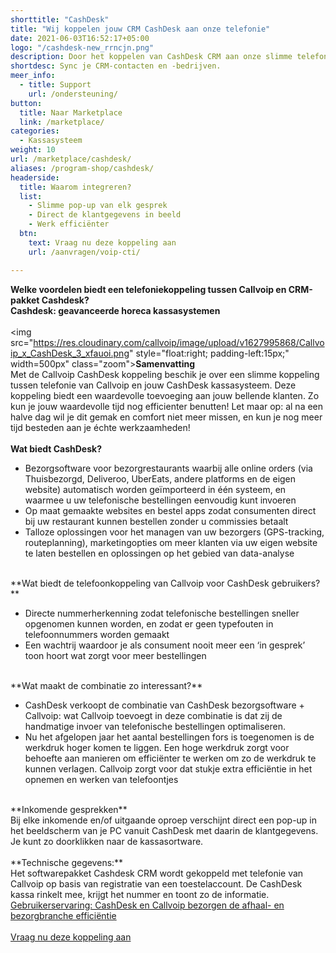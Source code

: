 ```yaml
---
shorttitle: "CashDesk"
title: "Wij koppelen jouw CRM CashDesk aan onze telefonie"
date: 2021-06-03T16:52:17+05:00
logo: "/cashdesk-new_rrncjn.png"
description: Door het koppelen van CashDesk CRM aan onze slimme telefonie werk je een stuk efficienter.
shortdesc: Sync je CRM-contacten en -bedrijven.
meer_info:
  - title: Support
    url: /ondersteuning/
button:
  title: Naar Marketplace
  link: /marketplace/
categories:
  - Kassasysteem
weight: 10
url: /marketplace/cashdesk/
aliases: /program-shop/cashdesk/
headerside:
  title: Waarom integreren?
  list:
    - Slimme pop-up van elk gesprek
    - Direct de klantgegevens in beeld
    - Werk efficiënter
  btn:
    text: Vraag nu deze koppeling aan
    url: /aanvragen/voip-cti/

---
```


**Welke voordelen biedt een telefoniekoppeling tussen Callvoip en CRM-pakket Cashdesk?<br>
Cashdesk: geavanceerde horeca kassasystemen**<br>
<br>
<img src="https://res.cloudinary.com/callvoip/image/upload/v1627995868/Callvoip_x_CashDesk_3_xfauoi.png" style="float:right; padding-left:15px;" width=500px" class="zoom">**Samenvatting**<br>
Met de Callvoip CashDesk koppeling beschik je over een slimme koppeling tussen telefonie van Callvoip en jouw CashDesk kassasysteem. Deze koppeling biedt een waardevolle toevoeging aan jouw bellende klanten. Zo kun je jouw waardevolle tijd nog efficienter benutten! Let maar op: al na een halve dag wil je dit gemak en comfort niet meer missen, en kun je nog meer tijd besteden aan je échte werkzaamheden!<br>
<br>
**Wat biedt CashDesk?**<br>
<div class="usp-list">
<ul>
<li>Bezorgsoftware voor bezorgrestaurants waarbij alle online orders (via Thuisbezorgd, Deliveroo, UberEats, andere platforms en de eigen website) automatisch worden geïmporteerd in één systeem, en waarmee u uw telefonische bestellingen eenvoudig kunt invoeren </li>
<li> Op maat gemaakte websites en bestel apps zodat consumenten direct bij uw restaurant kunnen bestellen zonder u commissies betaalt </li>
<li> Talloze oplossingen voor het managen van uw bezorgers (GPS-tracking, routeplanning), marketingopties om meer klanten via uw eigen website te laten bestellen en oplossingen op het gebied van data-analyse </li>
</ul>
</div>
<br>
**Wat biedt de telefoonkoppeling van Callvoip voor CashDesk gebruikers?**<br>
<div class="usp-list">
<ul>
<li> Directe nummerherkenning zodat telefonische bestellingen sneller opgenomen kunnen worden, en zodat er geen typefouten in telefoonnummers worden gemaakt </li>
<li> Een wachtrij waardoor je als consument nooit meer een ‘in gesprek’ toon hoort wat zorgt voor meer bestellingen </li>
</ul>
</div>
<br>
**Wat maakt de combinatie zo interessant?**<br>
<div class="usp-list">
<ul>
<li> CashDesk verkoopt de combinatie van CashDesk bezorgsoftware + Callvoip: wat Callvoip toevoegt in deze combinatie is dat zij de handmatige invoer van telefonische bestellingen optimaliseren. </li>
<li> Nu het afgelopen jaar het aantal bestellingen fors is toegenomen is de werkdruk hoger komen te liggen. Een hoge werkdruk zorgt voor behoefte aan manieren om efficiënter te werken om zo de werkdruk te kunnen verlagen. Callvoip zorgt voor dat stukje extra efficiëntie in het opnemen en werken van telefoontjes </li>
</ul>
</div>
<br>
**Inkomende gesprekken**<br>
Bij elke inkomende en/of uitgaande oproep verschijnt direct een pop-up in het beeldscherm van je PC vanuit CashDesk met daarin de klantgegevens. Je kunt zo doorklikken naar de kassasortware. <br>
<br>
**Technische gegevens:**<br>
Het softwarepakket Cashdesk CRM wordt gekoppeld met telefonie van Callvoip op basis van registratie van een toestelaccount. De CashDesk kassa rinkelt mee, krijgt het nummer en toont zo de informatie.<br>
<a href="https://www.callvoip.nl/nieuws/cashdesk-en-callvoip/" target="_blank">Gebruikerservaring: CashDesk en Callvoip bezorgen de afhaal- en bezorgbranche efficiëntie</a><br> 
<br><a href="/aanvragen/voip-cti/" class="button">Vraag nu deze koppeling aan</a>
